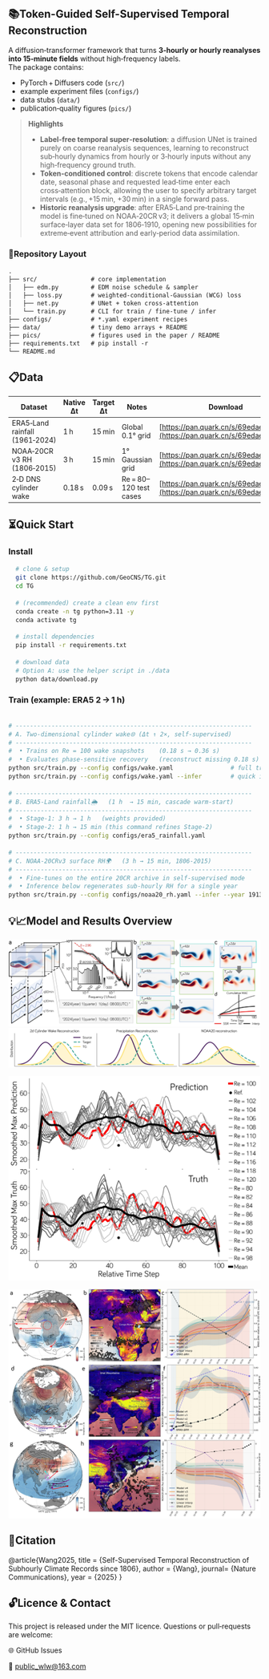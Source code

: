 ## 📚Token-Guided Self-Supervised Temporal Reconstruction

A diffusion‑transformer framework that turns **3‑hourly or hourly reanalyses into 15‑minute fields** without high‑frequency labels.  
The package contains:

* PyTorch + Diffusers code (`src/`)
* example experiment files (`configs/`)
* data stubs (`data/`)
* publication‑quality figures (`pics/`)

> **Highlights**
>
> - **Label‑free temporal super‑resolution**: a diffusion UNet is trained purely on coarse reanalysis sequences, learning to reconstruct sub‑hourly dynamics from hourly or 3‑hourly inputs without any high‑frequency ground truth.
> - **Token‑conditioned control**: discrete tokens that encode calendar date, seasonal phase and requested lead‑time enter each cross‑attention block, allowing the user to specify arbitrary target intervals (e.g., +15 min, +30 min) in a single forward pass.
> - **Historic reanalysis upgrade**: after ERA5‑Land pre‑training the model is fine‑tuned on NOAA‑20CR v3; it delivers a global 15‑min surface‑layer data set for 1806‑1910, opening new possibilities for extreme‑event attribution and early‑period data assimilation.

### 📁Repository Layout

```text
.
├── src/               # core implementation
│   ├── edm.py         # EDM noise schedule & sampler
│   ├── loss.py        # weighted‑conditional‑Gaussian (WCG) loss
│   ├── net.py         # UNet + token cross‑attention
│   └── train.py       # CLI for train / fine‑tune / infer
├── configs/           # *.yaml experiment recipes
├── data/              # tiny demo arrays + README
├── pics/              # figures used in the paper / README
├── requirements.txt   # pip install ‑r
└── README.md
```

## 📋Data

| Dataset                        | Native Δt | Target Δt | Notes                  | Download                                                     |
| ------------------------------ | --------- | --------- | ---------------------- | ------------------------------------------------------------ |
| ERA5‑Land rainfall (1961‑2024) | 1 h       | 15 min    | Global 0.1° grid       | [https://pan.quark.cn/s/69edae6a321d](https://pan.quark.cn/s/69edae6a321d) |
| NOAA‑20CR v3 RH (1806‑2015)    | 3 h       | 15 min    | 1° Gaussian grid       | [https://pan.quark.cn/s/69edae6a321d](https://pan.quark.cn/s/69edae6a321d) |
| 2‑D DNS cylinder wake          | 0.18 s    | 0.09 s    | Re = 80–120 test cases | [https://pan.quark.cn/s/69edae6a321d](https://pan.quark.cn/s/69edae6a321d) |

## ⏳Quick Start

### Install

```bash
  # clone & setup
  git clone https://github.com/GeoCNS/TG.git
  cd TG
  
  # (recommended) create a clean env first
  conda create -n tg python=3.11 -y
  conda activate tg
  
  # install dependencies
  pip install -r requirements.txt

  # download data
  # Option A: use the helper script in ./data
  python data/download.py
```

### Train (example: ERA5 2 → 1 h)

```bash

# ------------------------------------------------------------------
# A. Two‑dimensional cylinder wake🌐 (Δt ↑ 2×, self‑supervised)
# ------------------------------------------------------------------
#  • Trains on Re = 100 wake snapshots    (0.18 s → 0.36 s)
#  • Evaluates phase‑sensitive recovery   (reconstruct missing 0.18 s)
python src/train.py --config configs/wake.yaml                # full training
python src/train.py --config configs/wake.yaml --infer        # quick inference on the pre‑packed test set

# ------------------------------------------------------------------
# B. ERA5‑Land rainfall🌦️   (1 h  → 15 min, cascade warm‑start)
# ------------------------------------------------------------------
#  • Stage‑1: 3 h → 1 h   (weights provided)
#  • Stage‑2: 1 h → 15 min (this command refines Stage‑2)
python src/train.py --config configs/era5_rainfall.yaml

# ------------------------------------------------------------------
# C. NOAA‑20CRv3 surface RH🌍   (3 h → 15 min, 1806‑2015)
# ------------------------------------------------------------------
#  • Fine‑tunes on the entire 20CR archive in self‑supervised mode
#  • Inference below regenerates sub‑hourly RH for a single year
python src/train.py --config configs/noaa20_rh.yaml --infer --year 1913
```

## 💡📈Model and Results Overview

![framework](./pics/framework.jpg)![cross](./pics/cross.jpg)

![e](./pics/Re.jpg)

![NOAA20](./pics/NOAA20.jpg)

## 🧪Citation

@article{Wang2025,
  title  = {Self-Supervised Temporal Reconstruction of Subhourly Climate Records since 1806},
  author = {Wang},
  journal= {Nature Communications},
  year   = {2025}
}

## 🔓Licence & Contact

This project is released under the MIT licence.
Questions or pull‑requests are welcome:

🌐 GitHub Issues


📧 public_wlw@163.com



